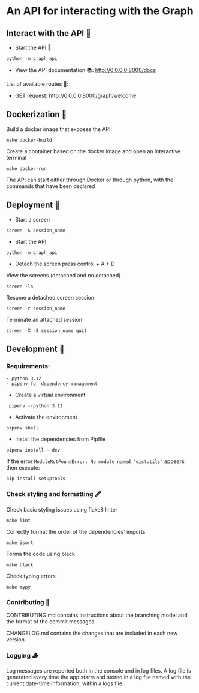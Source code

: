 # An API for interacting with the Graph

## Interact with the API 🤝

- Start the API 🏁:
```commandline
python -m graph_api
```
- View the API documentation 📚: http://0.0.0.0:8000/docs

List of available routes 📍: 
- GET request:  http://0.0.0.0:8000/graph/welcome

## Dockerization 🐳

Build a docker image that exposes the API:
```commandline
make docker-build
```

Create a container based on the docker image and open an interactive terminal
```commandline
make docker-run
```

The API can start either through Docker or through python, with the commands that have been declared

## Deployment 🚀
- Start a screen 
```commandline
screen -S session_name
```

- Start the API
```commandline
python -m graph_api
```
- Detach the screen
press control + A + D

View the screens (detached and no detached)
```commandline
screen -ls
```

Resume a detached screen session
```commandline
screen -r session_name
```

Terminate an attached session
```commandline
screen -X -S session_name quit
```

## Development 🐍

### Requirements: 
    - python 3.12
    - pipenv for dependency management

- Create a virtual environment
```commandline
 pipenv --python 3.12
```
- Activate the environment
```commandline
pipenv shell
```

- Install the dependencies from Pipfile
```commandline
pipenv install --dev
```

If the error 
```ModuleNotFoundError: No module named 'distutils'``` appears then execute:
```commandline
pip install setuptools
```

### Check styling and formatting 🖋️
Check basic styling issues using flake8 linter
```commandline
make lint
```

Correctly format the order of the dependencies' imports 
```commandline
make isort
```

Forma the code using black
```commandline
make black
```

Check typing errors
```commandline
make mypy
```

### Contributing 🧩

CONTRIBUTING.md contains instructions about the branching model and the 
format of the commit messages.

CHANGELOG.md contains the changes that are included in each new version.

### Logging 🪵

Log messages are reported both in the console and in log files. A log file is
generated every time the app starts and stored in a log file named with the current
date-time information, within a logs file
